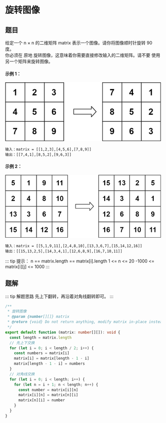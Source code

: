 # 旋转图像
## 题目
给定一个 n × n 的二维矩阵 matrix 表示一个图像。请你将图像顺时针旋转 90 度。<br>
你必须在 原地 旋转图像，这意味着你需要直接修改输入的二维矩阵。请不要 使用另一个矩阵来旋转图像。

#### 示例 1：
![img_1.png](../../../.vuepress/public/images/array/mat1.jpeg)
```
输入：matrix = [[1,2,3],[4,5,6],[7,8,9]]
输出：[[7,4,1],[8,5,2],[9,6,3]]
```

#### 示例 2：
![img_2.png](../../../.vuepress/public/images/array/mat2.jpeg)
```
输入：matrix = [[5,1,9,11],[2,4,8,10],[13,3,6,7],[15,14,12,16]]
输出：[[15,13,2,5],[14,3,4,1],[12,6,8,9],[16,7,10,11]]
```

::: tip 提示：
n == matrix.length == matrix[i].length
1 <= n <= 20
-1000 <= matrix[i][j] <= 1000
:::

## 题解
::: tip 解题思路
先上下翻转，再沿着对角线翻转即可。
:::

```ts
/**
 * 旋转图像
 * @param {number[][]} matrix
 * @return {void} Do not return anything, modify matrix in-place instead.
 */
export default function (matrix: number[][]): void {
  const length = matrix.length
  // 先上下交换
  for (let i = 0; i < length / 2; i++) {
    const numbers = matrix[i]
    matrix[i] = matrix[length - 1 - i]
    matrix[length - 1 - i] = numbers
  }
  // 对角线交换
  for (let i = 0; i < length; i++) {
    for (let n = i + 1; n < length; n++) {
      const number = matrix[i][n]
      matrix[i][n] = matrix[n][i]
      matrix[n][i] = number
    }
  }
}
```
